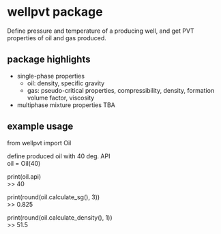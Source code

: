 # wellpvt package

Define pressure and temperature of a producing well, and get PVT properties of oil and gas produced.

## package highlights
- single-phase properties
    - oil: density, specific gravity
    - gas: pseudo-critical properties, compressibility, density, formation volume factor, viscosity
- multiphase mixture properties TBA

## example usage
from wellpvt import Oil

define produced oil with 40 deg. API  
oil = Oil(40) 

print(oil.api)  
\>> 40  

print(round(oil.calculate_sg(), 3))  
\>> 0.825  

print(round(oil.calculate_density(), 1))  
\>> 51.5  
